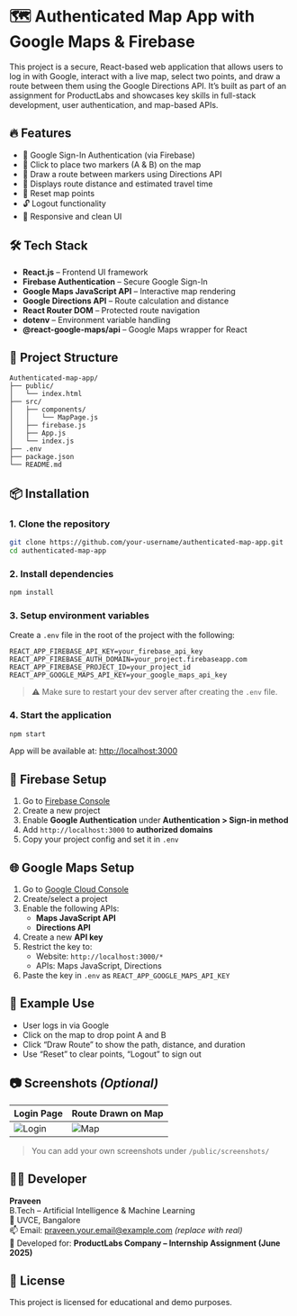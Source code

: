 # 🗺️ Authenticated Map App with Google Maps & Firebase

This project is a secure, React-based web application that allows users to log in with Google, interact with a live map, select two points, and draw a route between them using the Google Directions API. It’s built as part of an assignment for ProductLabs and showcases key skills in full-stack development, user authentication, and map-based APIs.

## 🔥 Features

- 🔐 Google Sign-In Authentication (via Firebase)
- 📍 Click to place two markers (A & B) on the map
- 🚗 Draw a route between markers using Directions API
- 📏 Displays route distance and estimated travel time
- 🔁 Reset map points
- 🔓 Logout functionality
- 🧭 Responsive and clean UI

## 🛠️ Tech Stack

- **React.js** – Frontend UI framework
- **Firebase Authentication** – Secure Google Sign-In
- **Google Maps JavaScript API** – Interactive map rendering
- **Google Directions API** – Route calculation and distance
- **React Router DOM** – Protected route navigation
- **dotenv** – Environment variable handling
- **@react-google-maps/api** – Google Maps wrapper for React

## 📁 Project Structure

```
Authenticated-map-app/
├── public/
│   └── index.html
├── src/
│   ├── components/
│   │   └── MapPage.js
│   ├── firebase.js
│   ├── App.js
│   └── index.js
├── .env
├── package.json
└── README.md
```

## 📦 Installation

### 1. Clone the repository
```bash
git clone https://github.com/your-username/authenticated-map-app.git
cd authenticated-map-app
```

### 2. Install dependencies
```bash
npm install
```

### 3. Setup environment variables
Create a `.env` file in the root of the project with the following:

```
REACT_APP_FIREBASE_API_KEY=your_firebase_api_key
REACT_APP_FIREBASE_AUTH_DOMAIN=your_project.firebaseapp.com
REACT_APP_FIREBASE_PROJECT_ID=your_project_id
REACT_APP_GOOGLE_MAPS_API_KEY=your_google_maps_api_key
```

> ⚠️ Make sure to restart your dev server after creating the `.env` file.

### 4. Start the application
```bash
npm start
```

App will be available at: [http://localhost:3000](http://localhost:3000)

## 🔑 Firebase Setup

1. Go to [Firebase Console](https://console.firebase.google.com)
2. Create a new project
3. Enable **Google Authentication** under **Authentication > Sign-in method**
4. Add `http://localhost:3000` to **authorized domains**
5. Copy your project config and set it in `.env`

## 🌐 Google Maps Setup

1. Go to [Google Cloud Console](https://console.cloud.google.com/)
2. Create/select a project
3. Enable the following APIs:
   - **Maps JavaScript API**
   - **Directions API**
4. Create a new **API key**
5. Restrict the key to:
   - Website: `http://localhost:3000/*`
   - APIs: Maps JavaScript, Directions
6. Paste the key in `.env` as `REACT_APP_GOOGLE_MAPS_API_KEY`

## 🧪 Example Use

- User logs in via Google
- Click on the map to drop point A and B
- Click “Draw Route” to show the path, distance, and duration
- Use “Reset” to clear points, “Logout” to sign out

## 📷 Screenshots *(Optional)*

| Login Page              | Route Drawn on Map          |
|-------------------------|-----------------------------|
| ![Login](screenshots/login.png) | ![Map](screenshots/map.png) |

> You can add your own screenshots under `/public/screenshots/`

## 👨‍💻 Developer

**Praveen**  
B.Tech – Artificial Intelligence & Machine Learning  
📍 UVCE, Bangalore  
📫 Email: praveen.your.email@example.com *(replace with real)*  
🎯 Developed for: **ProductLabs Company – Internship Assignment (June 2025)**

## 📜 License

This project is licensed for educational and demo purposes.
